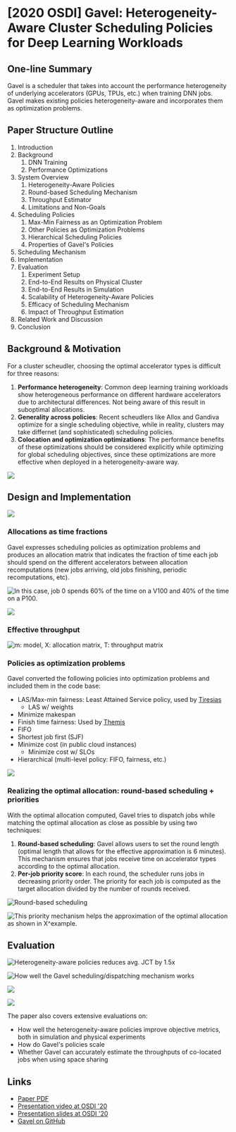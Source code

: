 # \[2020 OSDI] Gavel: Heterogeneity-Aware Cluster Scheduling Policies for Deep Learning Workloads

## One-line Summary

Gavel is a scheduler that takes into account the performance heterogeneity of underlying accelerators (GPUs, TPUs, etc.) when training DNN jobs. Gavel makes existing policies heterogeneity-aware and incorporates them as optimization problems.

## Paper Structure Outline

1. Introduction
2. Background
   1. DNN Training
   2. Performance Optimizations
3. System Overview
   1. Heterogeneity-Aware Policies
   2. Round-based Scheduling Mechanism
   3. Throughput Estimator
   4. Limitations and Non-Goals
4. Scheduling Policies
   1. Max-Min Fairness as an Optimization Problem
   2. Other Policies as Optimization Problems
   3. Hierarchical Scheduling Policies
   4. Properties of Gavel's Policies
5. Scheduling Mechanism
6. Implementation
7. Evaluation
   1. Experiment Setup
   2. End-to-End Results on Physical Cluster
   3. End-to-End Results in Simulation
   4. Scalability of Heterogeneity-Aware Policies
   5. Efficacy of Scheduling Mechanism
   6. Impact of Throughput Estimation
8. Related Work and Discussion
9. Conclusion

## Background & Motivation

For a cluster scheudler, choosing the optimal accelerator types is difficult for three reasons:

1. **Performance heterogeneity**: Common deep learning training workloads show heterogeneous performance on different hardware accelerators due to architectural differences. Not being aware of this result in suboptimal allocations.
2. **Generality across policies**: Recent scheudlers like Allox and Gandiva optimize for a single scheduling objective, while in reality, clusters may take differnet (and sophisticated) scheduling policies.
3. **Colocation and optimization optimizations**: The performance benefits of these optimizations should be considered explicitly while optimizing for global scheduling objectives, since these optimizations are more effective when deployed in a heterogeneity-aware way.

![](<../../.gitbook/assets/Screen Shot 2021-05-12 at 2.22.24 PM.png>)

## Design and Implementation

![](<../../.gitbook/assets/Screen Shot 2021-05-12 at 2.31.57 PM.png>)

### Allocations as time fractions

Gavel expresses scheduling policies as optimization problems and produces an allocation matrix that indicates the fraction of time each job should spend on the different accelerators between allocation recomputations (new jobs arriving, old jobs finishing, periodic recomputations, etc).&#x20;

![In this case, job 0 spends 60% of the time on a V100 and 40% of the time on a P100.](<../../.gitbook/assets/Screen Shot 2021-05-12 at 2.32.43 PM.png>)

![](<../../.gitbook/assets/Screen Shot 2021-05-12 at 2.33.38 PM.png>)

### Effective throughput

![m: model, X: allocation matrix, T: throughput matrix](<../../.gitbook/assets/Screen Shot 2021-05-12 at 6.51.35 PM.png>)

### Policies as optimization problems

Gavel converted the following policies into optimization problems and included them in the code base:

* LAS/Max-min fairness: Least Attained Service policy, used by [Tiresias](tiresias-a-gpu-cluster-manager-for-distributed-deep-learning.md)
  * LAS w/ weights
* Minimize makespan
* Finish time fairness: Used by [Themis](themis-fair-and-efficient-gpu-cluster-scheduling.md)
* FIFO
* Shortest job first (SJF)
* Minimize cost (in public cloud instances)
  * Minimize cost w/ SLOs
* Hierarchical (multi-level policy: FIFO, fairness, etc.)

![](<../../.gitbook/assets/Screen Shot 2021-05-12 at 6.57.37 PM.png>)

### Realizing the optimal allocation: round-based scheduling + priorities

With the optimal allocation computed, Gavel tries to dispatch jobs while matching the optimal allocation as close as possible by using two techniques:

1. **Round-based scheduling**: Gavel allows users to set the round length (optimal length that allows for the effective approximation is 6 minutes). This mechanism ensures that jobs receive time on accelerator types according to the optimal allocation.&#x20;
2. **Per-job priority score**: In each round, the scheduler runs jobs in decreasing priority order. The priority for each job is computed as the target allocation divided by the number of rounds received.

![Round-based scheduling](<../../.gitbook/assets/Screen Shot 2021-05-12 at 2.40.59 PM.png>)

![This priority mechanism helps the approximation of the optimal allocation as shown in X^example.](<../../.gitbook/assets/Screen Shot 2021-05-12 at 2.34.56 PM.png>)

## Evaluation

![Heterogeneity-aware policies reduces avg. JCT by 1.5x](<../../.gitbook/assets/Screen Shot 2021-05-12 at 7.05.55 PM.png>)

![How well the Gavel scheduling/dispatching mechanism works](<../../.gitbook/assets/Screen Shot 2021-05-12 at 7.12.41 PM.png>)

![](<../../.gitbook/assets/Screen Shot 2021-05-12 at 7.14.21 PM.png>)

![](<../../.gitbook/assets/Screen Shot 2021-05-12 at 7.15.40 PM.png>)

The paper also covers extensive evaluations on:

* How well the heterogeneity-aware policies improve objective metrics, both in simulation and physical experiments
* How do Gavel's policies scale
* Whether Gavel can accurately estimate the throughputs of co-located jobs when using space sharing

## Links

* [Paper PDF](https://cs.stanford.edu/\~matei/papers/2020/osdi\_gavel.pdf)
* [Presentation video at OSDI '20](https://www.youtube.com/watch?v=I2PsnUo6WPk)
* [Presentation slides at OSDI '20](https://www.usenix.org/sites/default/files/conference/protected-files/osdi20\_slides\_narayanan.pdf)
* [Gavel on GitHub](https://github.com/stanford-futuredata/gavel)
